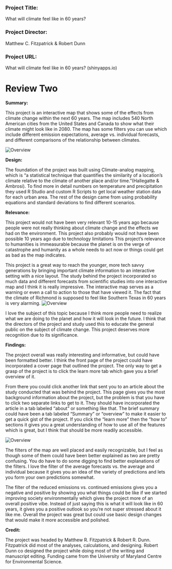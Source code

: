 ### **Project Title:**
What will climate feel like in 60 years?

### **Project Director:**
Matthew C. Fitzpatrick & Robert Dunn

### **Project URL:**
What will climate feel like in 60 years? (shinyapps.io)

# **Review Two**

**Summary:**

This project is an interactive map that shows some of the effects from climate change within the next 60 years. The map includes 540 North American cities from the United States and Canada to show what their climate might look like in 2080. The map has some filters you can use which include different emission expectations, average vs. individual forecasts, and different comparisons of the relationship between climates.


![Overview](https://kaden4343.github.io/The-Wood/images/ClimateChange1.jpg)

**Design:**

The foundation of the project was built using Climate-analog mapping, which is “a statistical technique that quantifies the similarity of a location’s climate relative to the climate of another place and/or time.”(Hallegatte & Ambrosi). To find more in detail numbers on temperature and precipitation they used R Studio and custom R Scripts to get local weather station data for each urban area. The rest of the design came from using probability equations and standard deviations to find different scenarios.



**Relevance:**

This project would not have been very relevant 10-15 years ago because people were not really thinking about climate change and the effects we had on the environment. This project also probably would not have been possible 10 years ago due to technology limitations This project’s relevance to humanities is immeasurable because the planet is on the verge of catastrophe and humanity as a whole needs to act now or things could get as bad as the map indicates.

This project is a great way to reach the younger, more tech savvy generations by bringing important climate information to an interactive setting with a nice layout. The study behind the project incorporated so much data and different forecasts from scientific studies into one interactive map and I think it is really impressive. The interactive map serves as a warning or even a call to action to those that have viewed it. The fact that the climate of Richmond is supposed to feel like Southern Texas in 60 years is very alarming.
![Overview](https://kaden4343.github.io/The-Wood/images/ClimateChange4.jpg)

I love the subject of this topic because I think more people need to realize what we are doing to the planet and how it will look in the future. I think that the directors of the project and study used this to educate the general public on the subject of climate change. This project deserves more recognition due to its significance.

**Findings:**

The project overall was really interesting and informative, but could have been formatted better. I think the front page of the project could have incorporated a cover page that outlined the project. The only way to get a grasp of the project is to click the learn more tab which gave you a brief overview of it. 

From there you could click another link that sent you to an article about the study conducted that was behind the project. This page gives you the most background information about the project, but the problem is that you have to click two separate links to get to it. They should have incorporated the article in a tab labeled “about” or something like that. The brief summary could have been a tab labeled “Summary” or “overview” to make it easier to get a quick gist of the project. If you click the “learn more” then the “how to” sections it gives you a great understanding of how to use all of the features which is great, but I think that should be more readily accessible.

![Overview](https://kaden4343.github.io/The-Wood/images/ClimateChange3.jpg)


The filters of the map are well placed and easily recognizable, but I feel as though some of them could have been better explained as two are pretty confusing. You do have to do some digging to find better explanations of the filters.  I love the filter of the average forecasts vs. the average and individual because it gives you an idea of the variety of predictions and lets you form your own predictions somewhat. 

The filter of the reduced emissions vs. continued emissions gives you a negative and positive by showing you what things could be like if we started improving society environmentally which gives the project more of an overall positive vibe. Instead of just saying this is what it will look like in 60 years, it gives you a positive outlook so you’re not super stressed about it like me. Overall the project was great but could use basic design changes that would make it more accessible and polished.

**Credit:**

The project was headed by Matthew R. Fitzpatrick & Robert R. Dunn. Fitzpatrick did most of the analyses, calculations, and designing. Robert Dunn co designed the project while doing most of the writing and manuscript editing. Funding came from the University of Maryland Centre for Environmental Science. 
